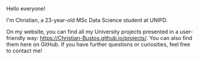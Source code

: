 Hello everyone!

I'm Christian, a 23-year-old MSc Data Science student at UNIPD.

On my website, you can find all my University projects presented in a user-friendly way: https://Christian-Bustos.github.io/projects/. You can also find them here on GitHub. If you have further questions or curiosities, feel free to contact me!
